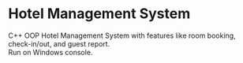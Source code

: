 # Hotel Management System

C++ OOP Hotel Management System with features like room booking, check-in/out, and guest report.  
Run on Windows console.
